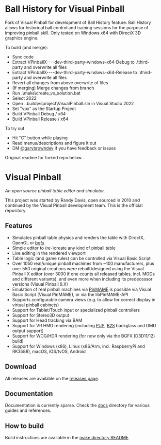 # Ball History for Visual Pinball
Fork of Visual Pinball for development of Ball History feature.
Ball History allows for historical ball control and training sessions for the purpose of improving pinball skill.
Only tested on Windows x64 with DirectX 3D graphics engine.

To build (and merge):
- Sync code
- Extract VPinballX-<VERSION>-<BUILD>-<HASH>-dev-third-party-windows-x64-Debug to .\third-party and overwrite all files
- Extract VPinballX-<VERSION>-<BUILD>-<HASH>-dev-third-party-windows-x64-Release to .\third-party and overwrite all files
- Revert all changes from above overwrite of files
- (If merging) Merge changes from branch
- Run .\make\create_vs_solution.bat
- Select 2022
- Open .\.build\vsproject\VisualPinball.sln in Visual Studio 2022
- Set "vpx" as the Startup Project
- Build VPinball Debug / x64
- Build VPinball Release / x64

To try out
- Hit "C" button while playing
- Read menus/descriptions and figure it out
- DM  [@garybrowndev](https://www.github.com/garybrowndev) if you have feedback or issues

Original readme for forked repo below...

# Visual Pinball

*An open source pinball table editor and simulator.*

This project was started by Randy Davis, open sourced in 2010 and continued by the Visual Pinball development team. This is the official repository.

## Features

- Simulates pinball table physics and renders the table with DirectX, OpenGL or [bgfx](https://bkaradzic.github.io/bgfx/overview.html)
- Simple editor to (re-)create any kind of pinball table
- Live editing in the rendered viewport
- Table logic (and game rules) can be controlled via Visual Basic Script
- Over 1050 real/unique pinball machines from ~100 manufacturers, plus over 550 original creations were rebuilt/designed using the Visual Pinball X editor (over 3000 if one counts all released tables, incl. MODs and different variants), and even more when including its predecessor versions (Visual Pinball 9.X)
- Emulation of real pinball machines via [PinMAME](https://github.com/vpinball/pinmame) is possible via Visual Basic Script (Visual PinMAME), or via the libPinMAME-API
- Supports configurable camera views (e.g. to allow for correct display in virtual pinball cabinets)
- Support for Tablet/Touch input or specialized pinball controllers
- Support for Stereo3D output
- Support for Head tracking via BAM
- Support for VR HMD rendering (including [PUP](https://www.nailbuster.com/wikipinup), [B2S](https://github.com/vpinball/b2s-backglass) backglass and DMD output support)
- Support for WCG/HDR rendering (for now only via the BGFX (D3D11/12) build)
- Support for Windows (x86), Linux (x86/Arm, incl. RaspberryPi and RK3588), macOS, iOS/tvOS, Android

## Download

All releases are available on the [releases page](https://github.com/vpinball/vpinball/releases).

## Documentation

Documentation is currently sparse. Check the [docs](docs) directory for various guides and references.

## How to build

Build instructions are available in the [make directory README](make/README.md).


